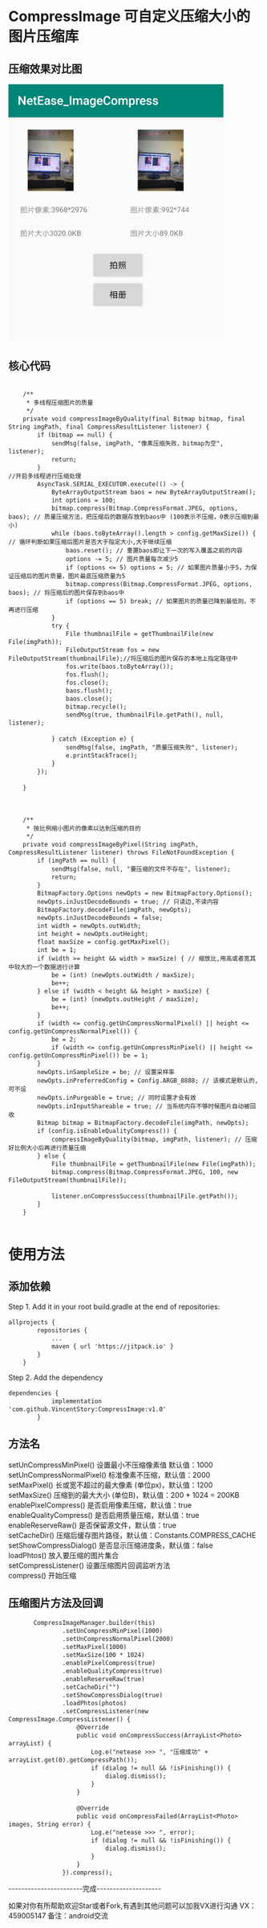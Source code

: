 # CompressImage 可自定义压缩大小的图片压缩库

## 压缩效果对比图

![效果图](https://github.com/VincentStory/CompressImage/blob/master/example.png)

## 核心代码
```

    /**
     * 多线程压缩图片的质量
     */
    private void compressImageByQuality(final Bitmap bitmap, final String imgPath, final CompressResultListener listener) {
        if (bitmap == null) {
            sendMsg(false, imgPath, "像素压缩失败，bitmap为空", listener);
            return;
        }
//开启多线程进行压缩处理
        AsyncTask.SERIAL_EXECUTOR.execute(() -> {
            ByteArrayOutputStream baos = new ByteArrayOutputStream();
            int options = 100;
            bitmap.compress(Bitmap.CompressFormat.JPEG, options, baos); // 质量压缩方法，把压缩后的数据存放到baos中 (100表示不压缩，0表示压缩到最小)
            while (baos.toByteArray().length > config.getMaxSize()) { // 循环判断如果压缩后图片是否大于指定大小,大于继续压缩
                baos.reset(); // 重置baos即让下一次的写入覆盖之前的内容
                options -= 5; // 图片质量每次减少5
                if (options <= 5) options = 5; // 如果图片质量小于5，为保证压缩后的图片质量，图片最底压缩质量为5
                bitmap.compress(Bitmap.CompressFormat.JPEG, options, baos); // 将压缩后的图片保存到baos中
                if (options == 5) break; // 如果图片的质量已降到最低则，不再进行压缩
            }
            try {
                File thumbnailFile = getThumbnailFile(new File(imgPath));
                FileOutputStream fos = new FileOutputStream(thumbnailFile);//将压缩后的图片保存的本地上指定路径中
                fos.write(baos.toByteArray());
                fos.flush();
                fos.close();
                baos.flush();
                baos.close();
                bitmap.recycle();
                sendMsg(true, thumbnailFile.getPath(), null, listener);

            } catch (Exception e) {
                sendMsg(false, imgPath, "质量压缩失败", listener);
                e.printStackTrace();
            }
        });

    }
    
    
    
    /**
     * 按比例缩小图片的像素以达到压缩的目的
     */
    private void compressImageByPixel(String imgPath, CompressResultListener listener) throws FileNotFoundException {
        if (imgPath == null) {
            sendMsg(false, null, "要压缩的文件不存在", listener);
            return;
        }
        BitmapFactory.Options newOpts = new BitmapFactory.Options();
        newOpts.inJustDecodeBounds = true; // 只读边,不读内容
        BitmapFactory.decodeFile(imgPath, newOpts);
        newOpts.inJustDecodeBounds = false;
        int width = newOpts.outWidth;
        int height = newOpts.outHeight;
        float maxSize = config.getMaxPixel();
        int be = 1;
        if (width >= height && width > maxSize) { // 缩放比,用高或者宽其中较大的一个数据进行计算
            be = (int) (newOpts.outWidth / maxSize);
            be++;
        } else if (width < height && height > maxSize) {
            be = (int) (newOpts.outHeight / maxSize);
            be++;
        }
        if (width <= config.getUnCompressNormalPixel() || height <= config.getUnCompressNormalPixel()) {
            be = 2;
            if (width <= config.getUnCompressMinPixel() || height <= config.getUnCompressMinPixel()) be = 1;
        }
        newOpts.inSampleSize = be; // 设置采样率
        newOpts.inPreferredConfig = Config.ARGB_8888; // 该模式是默认的,可不设
        newOpts.inPurgeable = true; // 同时设置才会有效
        newOpts.inInputShareable = true; // 当系统内存不够时候图片自动被回收
        Bitmap bitmap = BitmapFactory.decodeFile(imgPath, newOpts);
        if (config.isEnableQualityCompress()) {
            compressImageByQuality(bitmap, imgPath, listener); // 压缩好比例大小后再进行质量压缩
        } else {
            File thumbnailFile = getThumbnailFile(new File(imgPath));
            bitmap.compress(Bitmap.CompressFormat.JPEG, 100, new FileOutputStream(thumbnailFile));

            listener.onCompressSuccess(thumbnailFile.getPath());
        }
    }


```


# 使用方法
## 添加依赖
Step 1. Add it in your root build.gradle at the end of repositories:
```
allprojects {
		repositories {
			...
			maven { url 'https://jitpack.io' }
		}
	}

``` 
Step 2. Add the dependency

```
dependencies {
	        implementation 'com.github.VincentStory:CompressImage:v1.0'
	    }

``` 
## 方法名
setUnCompressMinPixel()  设置最小不压缩像素值 默认值：1000 <br>
setUnCompressNormalPixel() 标准像素不压缩，默认值：2000  <br>
setMaxPixel() 长或宽不超过的最大像素 (单位px)，默认值：1200 <br>
setMaxSize()   压缩到的最大大小 (单位B)，默认值：200 * 1024 = 200KB <br>
enablePixelCompress()   是否启用像素压缩，默认值：true <br>
enableQualityCompress()   是否启用质量压缩，默认值：true <br>
enableReserveRaw()  是否保留源文件，默认值：true <br>
setCacheDir() 压缩后缓存图片路径，默认值：Constants.COMPRESS_CACHE <br>
setShowCompressDialog()  是否显示压缩进度条，默认值：false <br>
loadPhtos() 放入要压缩的图片集合  <br>
setCompressListener() 设置压缩图片回调监听方法 <br>
compress()  开始压缩 <br>


 ## 压缩图片方法及回调
 ```
        CompressImageManager.builder(this)
                .setUnCompressMinPixel(1000) 
                .setUnCompressNormalPixel(2000) 
                .setMaxPixel(1000) 
                .setMaxSize(100 * 1024) 
                .enablePixelCompress(true) 
                .enableQualityCompress(true) 
                .enableReserveRaw(true) 
                .setCacheDir("") 
                .setShowCompressDialog(true) 
                .loadPhtos(photos)
                .setCompressListener(new CompressImage.CompressListener() {
                    @Override
                    public void onCompressSuccess(ArrayList<Photo> arrayList) {
                        Log.e("netease >>> ", "压缩成功" + arrayList.get(0).getCompressPath());
                        if (dialog != null && !isFinishing()) {
                            dialog.dismiss();
                        }
                    }

                    @Override
                    public void onCompressFailed(ArrayList<Photo> images, String error) {
                        Log.e("netease >>> ", error);
                        if (dialog != null && !isFinishing()) {
                            dialog.dismiss();
                        }
                    }
                }).compress();
```

-----------------------完成--------------------

如果对你有所帮助欢迎Star或者Fork,有遇到其他问题可以加我VX进行沟通 VX：459005147 备注：android交流

